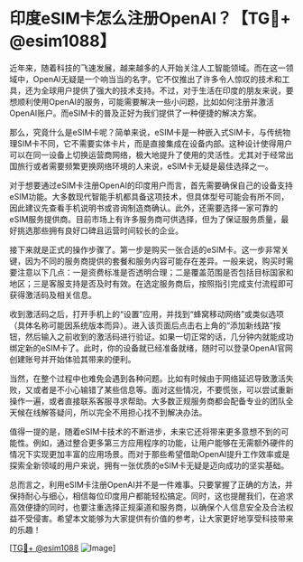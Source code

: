 # 印度eSIM卡怎么注册OpenAI？【TG💪+ @esim1088】

近年来，随着科技的飞速发展，越来越多的人开始关注人工智能领域。而在这一领域中，OpenAI无疑是一个响当当的名字。它不仅推出了许多令人惊叹的技术和工具，还为全球用户提供了强大的技术支持。不过，对于生活在印度的朋友来说，要想顺利使用OpenAI的服务，可能需要解决一些小问题，比如如何注册并激活OpenAI账户。而eSIM卡的普及正好为我们提供了一种便捷的解决方案。

那么，究竟什么是eSIM卡呢？简单来说，eSIM卡是一种嵌入式SIM卡，与传统物理SIM卡不同，它不需要实体卡片，而是直接集成在设备内部。这种设计使得用户可以在同一设备上切换运营商网络，极大地提升了使用的灵活性。尤其对于经常出国旅行或者需要频繁更换网络环境的人来说，eSIM卡无疑是最佳选择之一。

对于想要通过eSIM卡注册OpenAI的印度用户而言，首先需要确保自己的设备支持eSIM功能。大多数现代智能手机都具备这项技术，但具体型号可能会有所不同，因此建议先查看手机说明书或咨询制造商确认。此外，还需要选择一家可靠的eSIM服务提供商。目前市场上有许多服务商可供选择，但为了保证服务质量，最好挑选那些拥有良好口碑且运营时间较长的企业。

接下来就是正式的操作步骤了。第一步是购买一张合适的eSIM卡。这一步非常关键，因为不同的服务商提供的套餐和服务内容可能存在差异。一般来说，购买时需要注意以下几点：一是资费标准是否透明合理；二是覆盖范围是否包括目标国家和地区；三是客服支持是否及时有效。在选定服务商后，按照指引完成支付流程即可获得激活码及相关信息。

收到激活码之后，打开手机上的“设置”应用，并找到“蜂窝移动网络”或类似选项（具体名称可能因系统版本而异）。进入该页面后点击右上角的“添加新线路”按钮，然后输入之前收到的激活码进行验证。如果一切正常的话，几分钟内就能成功绑定新的eSIM卡了。此时，你的设备就已经准备就绪，随时可以登录OpenAI官网创建账号并开始体验其带来的便利。

当然，在整个过程中也难免会遇到各种问题。比如有时候由于网络延迟导致激活失败，又或者是不小心输错了某些信息等。面对这些情况，不要慌张，可以尝试重新操作一遍，或者直接联系客服寻求帮助。大多数正规服务商都会配备专业的团队全天候在线解答疑问，所以完全不用担心找不到解决办法。

值得一提的是，随着eSIM卡技术的不断进步，未来它还将带来更多意想不到的可能性。例如，通过整合更多第三方应用程序的功能，让用户能够在无需额外硬件的情况下实现更加丰富的应用场景。而对于那些希望借助OpenAI提升工作效率或是探索全新领域的用户来说，拥有一张优质的eSIM卡无疑是迈向成功的坚实基础。

总而言之，利用eSIM卡注册OpenAI并不是一件难事。只要掌握了正确的方法，并保持耐心与细心，相信每位印度用户都能轻松搞定。同时，这也提醒我们，在追求高效便捷的同时，也要注重选择正规渠道和服务商，以确保个人信息安全及合法权益不受侵害。希望本文能够为大家提供有价值的参考，让大家更好地享受科技带来的乐趣！

[[TG💪+ @esim1088](https://t.me/s/esim1088) ![Image](https://i.postimg.cc/4NQfJmqS/Snipaste-2025-05-13-00-14-12.png)]